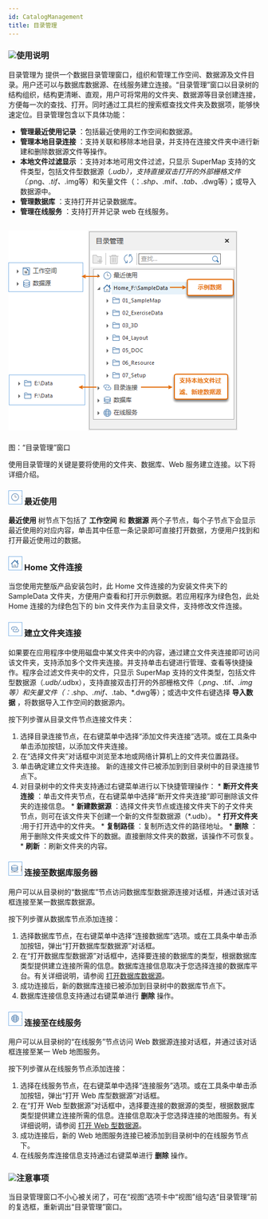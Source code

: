 ```yaml
---
id: CatalogManagement
title: 目录管理  
---  
```

### ![](../../img/read.gif)使用说明

目录管理为
提供一个数据目录管理窗口，组织和管理工作空间、数据源及文件目录。用户还可以与数据库数据源、在线服务建立连接。“目录管理”窗口以目录树的结构组织，结构更清晰、直观，用户可将常用的文件夹、数据源等目录创建连接，方便每一次的查找、打开。同时通过工具栏的搜索框查找文件夹及数据项，能够快速定位。目录管理包含以下具体功能：

  * **管理最近使用记录** ：包括最近使用的工作空间和数据源。
  * **管理本地目录连接** ：支持关联和移除本地目录，并支持在连接文件夹中进行新建和删除数据源文件等操作。
  * **本地文件过滤显示** ：支持对本地可用文件过滤，只显示 SuperMap 支持的文件类型，包括文件型数据源（*.udb），支持直接双击打开的外部栅格文件（*.png、*.tif、*.img等）和矢量文件（：*.shp、*.mif、*.tab、*.dwg等）；或导入数据源中。
  * **管理数据库** ：支持打开并记录数据库。
  * **管理在线服务** ：支持打开并记录 web 在线服务。

![](img/CatalogManager.png)  
---  
图：“目录管理”窗口  
  
使用目录管理的关键是要将使用的文件夹、数据库、Web 服务建立连接。以下将详细介绍。

### ![](img/Recentuse.png) 最近使用

**最近使用** 树节点下包括了 **工作空间** 和 **数据源**
两个子节点，每个子节点下会显示最近使用的对应内容，单击其中任意一条记录即可直接打开数据，方便用户找到和打开最近使用过的数据。

### ![](img/HOME.png) Home 文件连接

当您使用完整版产品安装包时，此 Home 文件连接的为安装文件夹下的 SampleData 文件夹，方便用户查看和打开示例数据。若应用程序为绿色包，此处
Home 连接的为绿色包下的 bin 文件夹作为主目录文件，支持修改文件连接。

### ![](img/Folder.png) 建立文件夹连接

如果要在应用程序中使用磁盘中某文件夹中的内容，通过建立文件夹连接即可访问该文件夹，支持添加多个文件夹连接。并支持单击右键进行管理、查看等快捷操作。程序会过滤文件夹中的文件，只显示
SuperMap
支持的文件类型，包括文件型数据源（*.udb/*.udbx），支持直接双击打开的外部栅格文件（*.png、*.tif、*.img等）和矢量文件（：*.shp、*.mif、*.tab、*.dwg等）；或选中文件右键选择
**导入数据** ，将数据导入工作空间的数据源内。

按下列步骤从目录文件节点连接文件夹：

  1. 选择目录连接节点，在右键菜单中选择“添加文件夹连接”选项。或在工具条中单击添加按钮，以添加文件夹连接。
  2. 在“选择文件夹”对话框中浏览至本地或网络计算机上的文件夹位置路径。
  3. 单击确定建立文件夹连接。 新的连接文件已被添加到到目录树中的目录连接节点下。
  4. 对目录树中的文件夹支持通过右键菜单进行以下快捷管理操作： 
    * **断开文件夹连接** ：单击文件夹节点，在右键菜单中选择“断开文件夹连接”即可删除该文件夹的连接信息。
    * **新建数据源** ：选择文件夹节点或连接文件夹下的子文件夹节点，则可在该文件夹下创建一个新的文件型数据源（*.udb）。
    * **打开文件夹** :用于打开选中的文件夹。
    * **复制路径** ：复制所选文件的路径地址。
    * **删除** ：用于删除文件夹或文件下的数据。直接删除文件夹的数据，该操作不可恢复。
    * **刷新** ：刷新文件夹的内容。

### ![](img/database.png) 连接至数据库服务器

用户可以从目录树的“数据库”节点访问数据库型数据源连接对话框，并通过该对话框连接至某一数据库数据源。

按下列步骤从数据库节点添加连接：

  1. 选择数据库节点，在右键菜单中选择“连接数据库”选项。或在工具条中单击添加按钮，弹出“打开数据库型数据源”对话框。
  2. 在“打开数据库型数据源”对话框中，选择要连接的数据库的类型，根据数据库类型提供建立连接所需的信息。数据库连接信息取决于您选择连接的数据库平台。有关详细说明，请参阅 [打开数据库数据源](OpenDatasource)。
  3. 成功连接后，新的数据库连接已被添加到目录树中的数据库节点下。
  4. 数据库连接信息支持通过右键菜单进行 **删除** 操作。

### ![](img/online.png) 连接至在线服务

用户可以从目录树的“在线服务”节点访问 Web 数据源连接对话框，并通过该对话框连接至某一 Web 地图服务。

按下列步骤从在线服务节点添加连接：

  1. 选择在线服务节点，在右键菜单中选择“连接服务”选项。或在工具条中单击添加按钮，弹出“打开 Web 库型数据源”对话框。
  2. 在“打开 Web 型数据源”对话框中，选择要连接的数据源的类型，根据数据库类型提供建立连接所需的信息。连接信息取决于您选择连接的地图服务。有关详细说明，请参阅 [打开 Web 型数据源](OpenDatasource#2)。
  3. 成功连接后，新的 Web 地图服务连接已被添加到目录树中的在线服务节点下。
  4. 在线服务库连接信息支持通过右键菜单进行 **删除** 操作。

### ![](../../img/note.png)注意事项

当目录管理窗口不小心被关闭了，可在“视图”选项卡中“视图”组勾选“目录管理”前的复选框，重新调出“目录管理”窗口。
